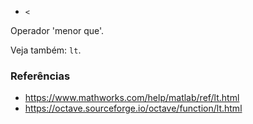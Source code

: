 - `<`

Operador 'menor que'.

Veja também: `lt`.

### Referências

- https://www.mathworks.com/help/matlab/ref/lt.html
- https://octave.sourceforge.io/octave/function/lt.html
